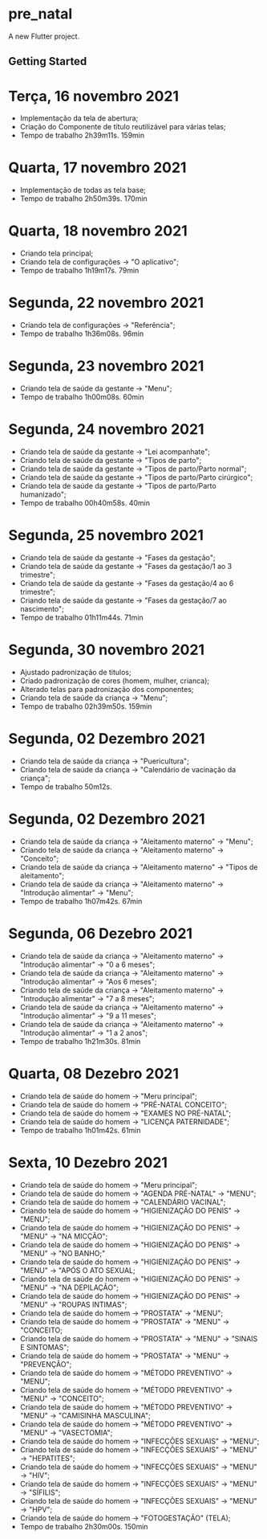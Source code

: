 # pre_natal

A new Flutter project.

## Getting Started

# Terça, 16 novembro 2021

- Implementação da tela de abertura;
- Criação do Componente de título reutilizável para várias telas;
- Tempo de trabalho 2h39m11s. 159min

# Quarta, 17 novembro 2021

- Implementação de todas as tela base;
- Tempo de trabalho 2h50m39s. 170min

# Quarta, 18 novembro 2021

- Criando tela principal;
- Criando tela de configurações -> "O aplicativo";
- Tempo de trabalho 1h19m17s. 79min

# Segunda, 22 novembro 2021

- Criando tela de configurações -> "Referência";
- Tempo de trabalho 1h36m08s. 96min

# Segunda, 23 novembro 2021

- Criando tela de saúde da gestante -> "Menu";
- Tempo de trabalho 1h00m08s. 60min

# Segunda, 24 novembro 2021

- Criando tela de saúde da gestante -> "Lei acompanhate";
- Criando tela de saúde da gestante -> "Tipos de parto";
- Criando tela de saúde da gestante -> "Tipos de parto/Parto normal";
- Criando tela de saúde da gestante -> "Tipos de parto/Parto cirúrgico";
- Criando tela de saúde da gestante -> "Tipos de parto/Parto humanizado";
- Tempo de trabalho 00h40m58s. 40min

# Segunda, 25 novembro 2021

- Criando tela de saúde da gestante -> "Fases da gestação";
- Criando tela de saúde da gestante -> "Fases da gestação/1 ao 3 trimestre";
- Criando tela de saúde da gestante -> "Fases da gestação/4 ao 6 trimestre";
- Criando tela de saúde da gestante -> "Fases da gestação/7 ao nascimento";
- Tempo de trabalho 01h11m44s. 71min

# Segunda, 30 novembro 2021

- Ajustado padronização de titulos;
- Criado padronização de cores (homem, mulher, crianca);
- Alterado telas para padronização dos componentes;
- Criando tela de saúde da criança -> "Menu";
- Tempo de trabalho 02h39m50s. 159min

# Segunda, 02 Dezembro 2021

- Criando tela de saúde da criança -> "Puericultura";
- Criando tela de saúde da criança -> "Calendário de vacinação da criança";
- Tempo de trabalho 50m12s.

# Segunda, 02 Dezembro 2021

- Criando tela de saúde da criança -> "Aleitamento materno" -> "Menu";
- Criando tela de saúde da criança -> "Aleitamento materno" -> "Conceito";
- Criando tela de saúde da criança -> "Aleitamento materno" -> "Tipos de aleitamento";
- Criando tela de saúde da criança -> "Aleitamento materno" -> "Introdução alimentar" -> "Menu";
- Tempo de trabalho 1h07m42s. 67min

# Segunda, 06 Dezebro 2021

- Criando tela de saúde da criança -> "Aleitamento materno" -> "Introdução alimentar" -> "0 a 6
  meses";
- Criando tela de saúde da criança -> "Aleitamento materno" -> "Introdução alimentar" -> "Aos 6
  meses";
- Criando tela de saúde da criança -> "Aleitamento materno" -> "Introdução alimentar" -> "7 a 8
  meses";
- Criando tela de saúde da criança -> "Aleitamento materno" -> "Introdução alimentar" -> "9 a 11
  meses";
- Criando tela de saúde da criança -> "Aleitamento materno" -> "Introdução alimentar" -> "1 a 2
  anos";
- Tempo de trabalho 1h21m30s. 81min

# Quarta, 08 Dezebro 2021

- Criando tela de saúde do homem -> "Meru principal";
- Criando tela de saúde do homem -> "PRÉ-NATAL CONCEITO";
- Criando tela de saúde do homem -> "EXAMES NO PRÉ-NATAL";
- Criando tela de saúde do homem -> "LICENÇA PATERNIDADE";
- Tempo de trabalho 1h01m42s. 61min

# Sexta, 10 Dezebro 2021
- Criando tela de saúde do homem -> "Meru principal";
- Criando tela de saúde do homem -> "AGENDA PRÉ-NATAL" -> "MENU";
- Criando tela de saúde do homem -> "CALENDÁRIO VACINAL";
- Criando tela de saúde do homem -> "HIGIENIZAÇÃO DO PENIS" -> "MENU";
- Criando tela de saúde do homem -> "HIGIENIZAÇÃO DO PENIS" -> "MENU" -> "NA MICÇÃO";
- Criando tela de saúde do homem -> "HIGIENIZAÇÃO DO PENIS" -> "MENU" -> "NO BANHO;"
- Criando tela de saúde do homem -> "HIGIENIZAÇÃO DO PENIS" -> "MENU" -> "APÓS O ATO SEXUAL;
- Criando tela de saúde do homem -> "HIGIENIZAÇÃO DO PENIS" -> "MENU" -> "NA DEPILAÇÃO";
- Criando tela de saúde do homem -> "HIGIENIZAÇÃO DO PENIS" -> "MENU" -> "ROUPAS INTIMAS";
- Criando tela de saúde do homem -> "PROSTATA" -> "MENU";
- Criando tela de saúde do homem -> "PROSTATA" -> "MENU" -> "CONCEITO;
- Criando tela de saúde do homem -> "PROSTATA" -> "MENU" -> "SINAIS E SINTOMAS";
- Criando tela de saúde do homem -> "PROSTATA" -> "MENU" -> "PREVENÇÃO";
- Criando tela de saúde do homem -> "MÉTODO PREVENTIVO" -> "MENU";
- Criando tela de saúde do homem -> "MÉTODO PREVENTIVO" -> "MENU" -> "CONCEITO";
- Criando tela de saúde do homem -> "MÉTODO PREVENTIVO" -> "MENU" -> "CAMISINHA MASCULINA";
- Criando tela de saúde do homem -> "MÉTODO PREVENTIVO" -> "MENU" -> "VASECTOMIA";
- Criando tela de saúde do homem -> "INFECÇÕES SEXUAIS" -> "MENU";
- Criando tela de saúde do homem -> "INFECÇÕES SEXUAIS" -> "MENU" -> "HEPATITES";
- Criando tela de saúde do homem -> "INFECÇÕES SEXUAIS" -> "MENU" -> "HIV";
- Criando tela de saúde do homem -> "INFECÇÕES SEXUAIS" -> "MENU" -> "SÍFILIS";
- Criando tela de saúde do homem -> "INFECÇÕES SEXUAIS" -> "MENU" -> "HPV";
- Criando tela de saúde do homem -> "FOTOGESTAÇÃO" (TELA);
- Tempo de trabalho 2h30m00s. 150min